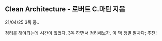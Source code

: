 ## Clean Architecture - 로버트 C.마틴 지음
 21/04/25 3독 중..
 
 정리를 해야되는데 시간이 없었다. 3독 하면서 정리해보자. 이 책 정말 알차다; 추천!
